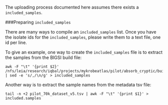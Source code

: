 The uploading process documented here assumes there exists a `included_samples`.

###Preparing `included_samples`

There are many ways to compile an `included_samples` list. Once you have the isolate ids
for the `included_samples`, please write them to a text file, one id per line.

To give an example, one way to create the `included_samples` file is to extract the samples
from the BIGSI build file:
```
awk -F "\t" '{print $2}' /nfs/leia/research/iqbal/projects/mykrobeatlas/pilot/absorb_cryptic/build_files/new_single_bf.tsv | sed -e 's/,/\n/g' > included_samples
```

Another way is to extract the sample names from the metadata tsv file:
```
tail -n +2 pilot_70k_dataset_v5.tsv | awk -F "\t" '{print $1}' > included.samples
```
